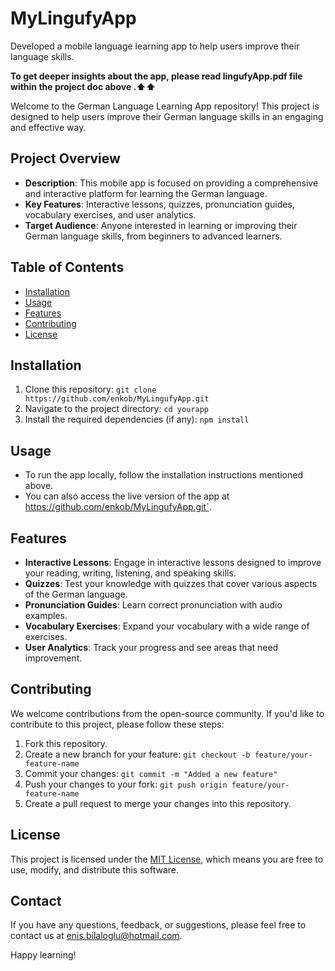 # MyLingufyApp
Developed a mobile language learning app to help users improve their language skills.

**To get deeper insights about the app, please read lingufyApp.pdf file within the project doc above .⬆⬆**

Welcome to the German Language Learning App repository! This project is designed to help users improve their German language skills in an engaging and effective way.

## Project Overview

- **Description**: This mobile app is focused on providing a comprehensive and interactive platform for learning the German language.
- **Key Features**: Interactive lessons, quizzes, pronunciation guides, vocabulary exercises, and user analytics.
- **Target Audience**: Anyone interested in learning or improving their German language skills, from beginners to advanced learners.

## Table of Contents
- [Installation](#installation)
- [Usage](#usage)
- [Features](#features)
- [Contributing](#contributing)
- [License](#license)

## Installation

1. Clone this repository: `git clone https://github.com/enkob/MyLingufyApp.git`
2. Navigate to the project directory: `cd yourapp`
3. Install the required dependencies (if any): `npm install`

## Usage

- To run the app locally, follow the installation instructions mentioned above.
- You can also access the live version of the app at https://github.com/enkob/MyLingufyApp.git`.

## Features

- **Interactive Lessons**: Engage in interactive lessons designed to improve your reading, writing, listening, and speaking skills.
- **Quizzes**: Test your knowledge with quizzes that cover various aspects of the German language.
- **Pronunciation Guides**: Learn correct pronunciation with audio examples.
- **Vocabulary Exercises**: Expand your vocabulary with a wide range of exercises.
- **User Analytics**: Track your progress and see areas that need improvement.

## Contributing

We welcome contributions from the open-source community. If you'd like to contribute to this project, please follow these steps:

1. Fork this repository.
2. Create a new branch for your feature: `git checkout -b feature/your-feature-name`
3. Commit your changes: `git commit -m "Added a new feature"`
4. Push your changes to your fork: `git push origin feature/your-feature-name`
5. Create a pull request to merge your changes into this repository.

## License

This project is licensed under the [MIT License](LICENSE), which means you are free to use, modify, and distribute this software.

## Contact

If you have any questions, feedback, or suggestions, please feel free to contact us at enis.bilaloglu@hotmail.com.

Happy learning!
